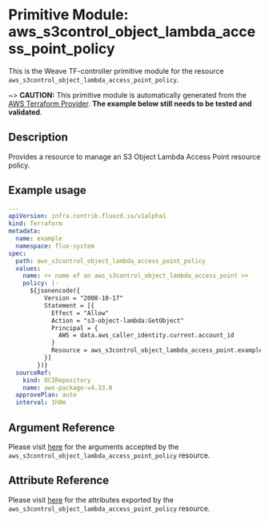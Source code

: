 
# Primitive Module: aws_s3control_object_lambda_access_point_policy

This is the Weave TF-controller primitive module for the resource `aws_s3control_object_lambda_access_point_policy`.

~> **CAUTION:** This primitive module is automatically generated from the [AWS Terraform Provider](https://registry.terraform.io/providers/hashicorp/aws/latest/docs/resources/s3control_object_lambda_access_point_policy). **The example below still needs to be tested and validated**.

## Description

Provides a resource to manage an S3 Object Lambda Access Point resource policy.

## Example usage

```yaml
---
apiVersion: infra.contrib.fluxcd.io/v1alpha1
kind: Terraform
metadata:
  name: example
  namespace: flux-system
spec:
  path: aws_s3control_object_lambda_access_point_policy
  values:
    name: << name of an aws_s3control_object_lambda_access_point >>
    policy: |-
      ${jsonencode({
          Version = "2008-10-17"
          Statement = [{
            Effect = "Allow"
            Action = "s3-object-lambda:GetObject"
            Principal = {
              AWS = data.aws_caller_identity.current.account_id
            }
            Resource = aws_s3control_object_lambda_access_point.example.arn
          }]
        })}
  sourceRef:
    kind: OCIRepository
    name: aws-package-v4.33.0
  approvePlan: auto
  interval: 1h0m
```

## Argument Reference

Please visit [here](https://registry.terraform.io/providers/hashicorp/aws/latest/docs/resources/s3control_object_lambda_access_point_policy#argument-reference) for the arguments accepted by the `aws_s3control_object_lambda_access_point_policy` resource.

## Attribute Reference

Please visit [here](https://registry.terraform.io/providers/hashicorp/aws/latest/docs/resources/s3control_object_lambda_access_point_policy#attributes-reference) for the attributes exported by the `aws_s3control_object_lambda_access_point_policy` resource.
